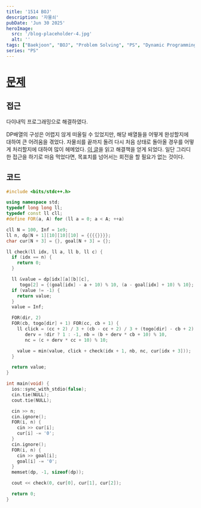```yaml
---
title: '1514 BOJ'
description: '자물쇠'
pubDate: 'Jun 30 2025'
heroImage:
  src: '/blog-placeholder-4.jpg'
  alt: ''
tags: ["Baekjoon", "BOJ", "Problem Solving", "PS", "Dynamic Programming", "DP"]
series: "PS"
---
```


# [문제](https://www.acmicpc.net/problem/1514)

## 접근

다이내믹 프로그래밍으로 해결하였다.

DP배열의 구성은 어렵지 않게 떠올릴 수 있었지만,
해당 배열들을 어떻게 완성할지에 대하여 큰 어려움을 겪었다.
자물쇠를 끝까지 돌려 다시 처음 상태로 돌아올 경우를 어떻게 처리할지에 대하여 많이 헤메었다.
[이 글](https://kimcodingvv.github.io/BOJ-1514/)을 읽고 해결책을 얻게 되었다.
일단 그리디한 접근을 하기로 마음 먹었다면, 목표치를 넘어서는 회전을 할 필요가 없는 것이다.

## 코드

```c++
#include <bits/stdc++.h>

using namespace std;
typedef long long ll;
typedef const ll cll;
#define FOR(a, A) for (ll a = 0; a < A; ++a)

cll N = 100, Inf = 1e9;
ll n, dp[N + 1][10][10][10] = {{{{}}}};
char cur[N + 3] = {}, goal[N + 3] = {};

ll check(ll idx, ll a, ll b, ll c) {
  if (idx == n) {
    return 0;
  }

  ll &value = dp[idx][a][b][c],
     togo[2] = {(goal[idx] - a + 10) % 10, (a - goal[idx] + 10) % 10};
  if (value != -1) {
    return value;
  }
  value = Inf;

  FOR(dir, 2)
  FOR(cb, togo[dir] + 1) FOR(cc, cb + 1) {
    ll click = (cc + 2) / 3 + (cb - cc + 2) / 3 + (togo[dir] - cb + 2) / 3,
       derv = !dir ? 1 : -1, nb = (b + derv * cb + 10) % 10,
       nc = (c + derv * cc + 10) % 10;

    value = min(value, click + check(idx + 1, nb, nc, cur[idx + 3]));
  }

  return value;
}

int main(void) {
  ios::sync_with_stdio(false);
  cin.tie(NULL);
  cout.tie(NULL);

  cin >> n;
  cin.ignore();
  FOR(i, n) {
    cin >> cur[i];
    cur[i] -= '0';
  }
  cin.ignore();
  FOR(i, n) {
    cin >> goal[i];
    goal[i] -= '0';
  }
  memset(dp, -1, sizeof(dp));

  cout << check(0, cur[0], cur[1], cur[2]);

  return 0;
}
```